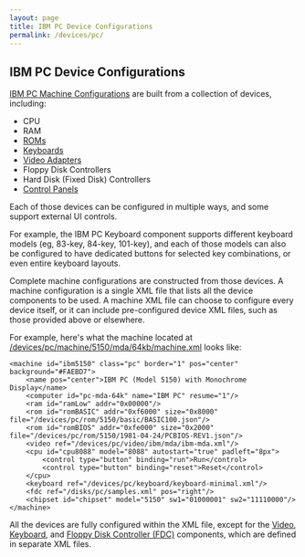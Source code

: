 ```yaml
---
layout: page
title: IBM PC Device Configurations
permalink: /devices/pc/
---
```


IBM PC Device Configurations
---

[IBM PC Machine Configurations](machine/) are built from a collection of devices, including:

* CPU
* RAM
* [ROMs](rom/)
* [Keyboards](keyboard/)
* [Video Adapters](video/)
* Floppy Disk Controllers
* Hard Disk (Fixed Disk) Controllers
* [Control Panels](panel/)

Each of those devices can be configured in multiple ways, and some support external UI controls.

For example, the IBM PC Keyboard component supports different keyboard models (eg, 83-key, 84-key, 101-key),
and each of those models can also be configured to have dedicated buttons for selected key combinations,
or even entire keyboard layouts.

Complete machine configurations are constructed from those devices.  A machine configuration is a single XML file
that lists all the device components to be used.  A machine XML file can choose to configure every device itself,
or it can include pre-configured device XML files, such as those provided above or elsewhere.

For example, here's what the machine located at
[/devices/pc/machine/5150/mda/64kb/machine.xml](/devices/pc/machine/5150/mda/64kb/machine.xml) looks like:

	<machine id="ibm5150" class="pc" border="1" pos="center" background="#FAEBD7">
		<name pos="center">IBM PC (Model 5150) with Monochrome Display</name>
		<computer id="pc-mda-64k" name="IBM PC" resume="1"/>
		<ram id="ramLow" addr="0x00000"/>
		<rom id="romBASIC" addr="0xf6000" size="0x8000" file="/devices/pc/rom/5150/basic/BASIC100.json"/>
		<rom id="romBIOS" addr="0xfe000" size="0x2000" file="/devices/pc/rom/5150/1981-04-24/PCBIOS-REV1.json"/>
		<video ref="/devices/pc/video/ibm/mda/ibm-mda.xml"/>
		<cpu id="cpu8088" model="8088" autostart="true" padleft="8px">
			<control type="button" binding="run">Run</control>
			<control type="button" binding="reset">Reset</control>
		</cpu>
		<keyboard ref="/devices/pc/keyboard/keyboard-minimal.xml"/>
		<fdc ref="/disks/pc/samples.xml" pos="right"/>
		<chipset id="chipset" model="5150" sw1="01000001" sw2="11110000"/>
	</machine>

All the devices are fully configured within the XML file, except for the [Video](/docs/pcjs/video/),
[Keyboard](/docs/pcjs/keyboard/), and [Floppy Disk Controller (FDC)](/docs/pcjs/fdc/) components, which are defined
in separate XML files.
